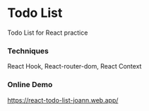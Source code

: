 # Todo List

Todo List for React practice

### Techniques

React Hook, React-router-dom, React Context

### Online Demo

https://react-todo-list-joann.web.app/
